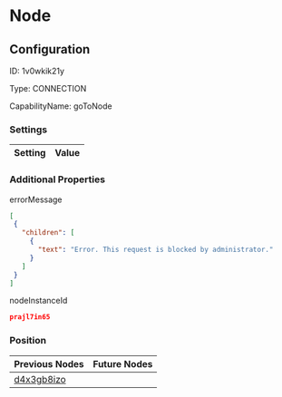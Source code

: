 # Node
## Configuration
ID:  1v0wkik21y

Type: CONNECTION 

CapabilityName: goToNode

### Settings
| Setting | Value  |
| :------------------------ | ---------------------------------------- |
 




### Additional Properties
errorMessage
 ```json 
[
  {
    "children": [
      {
        "text": "Error. This request is blocked by administrator."
      }
    ]
  }
]
```


nodeInstanceId
 ```json 
prajl7in65
```




### Position
| Previous Nodes | Future Nodes |
| :------------- | ------------ |
| [d4x3gb8izo](./d4x3gb8izo.md) |  |